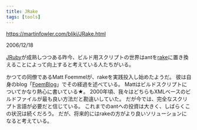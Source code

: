 ```yaml
---
title: JRake
tags: [tools]
---
```


https://martinfowler.com/bliki/JRake.html

2006/12/18



[JRuby](http://jruby.codehaus.org/)が成熟しつつある昨今、ビルド用スクリプトの世界はantを[rake](http://www.martinfowler.com/articles/rake.html)に置き換えることによって向上すると考えている人たちがいる。



かつての同僚であるMatt Foemmelが、rakeを実践投入し始めたようだ。
彼は自身のblog「[FoemBlog](http://blog.foemmel.com/jrake)」でその経過を述べている。
Mattはビルドスクリプトについてかなり熱心に書いている★。
2000年頃、我々はどちらもXMLベースのビルドファイルが最も良い方法だと勘違いしていた。
だが今では、完全なスクリプト言語が必要だと信じている。
これまでのantへの投資は大きく、しばらくこの状況は続くだろう。
だが、将来的にはrakeの方がより良いソリューションになると考えている。
